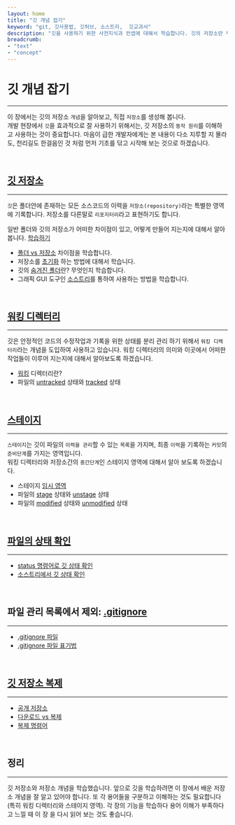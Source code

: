 ```yaml
---
layout: home
title: "깃 개념 잡기"
keyword: "git, 깃사용법, 깃허브, 소스트리,  깃교과서"
description: "깃을 사용하기 위한 사전지식과 컨셉에 대해서 학습합니다. 깃의 저장소란 무엇이고, 일반 폴더와 어떠한 차별점이 있는지 알아봅니다."
breadcrumb:
- "text"
- "concept"
---
```


# 깃 개념 잡기
---
이 장에서는 깃의 저장소 `개념`을 알아보고, 직접 `저장소`를 생성해 봅니다.   
개발 현장에서 `깃`을 효과적으로 잘 사용하기 위해서는, 깃 저장소의 `동작 원리`를 이해하고 사용하는 것이 중요합니다. 
마음이 급한 개발자에게는 본 내용이 다소 지루할 지 몰라도, 천리길도 한걸음인 것 처럼 먼저 기초를 닦고 시작해 보는 것으로 하겠습니다.  

<br>

## [깃 저장소](init)
---
`깃`은 폴더안에 존재하는 모든 소스코드의 이력을 `저장소(repository)`라는 특별한 영역에 기록합니다.
저장소를 다른말로 `리포지터리`라고 표현하기도 합니다.  

일반 폴더와 깃의 저장소가 어떠한 차이점이 있고, 어떻게 만들어 지는지에 대해서 알아봅니다. [학습하기](init)

+ [폴더 vs 저장소](init/repo) 차이점을 학습합니다.
+ 저장소를 [초기화](init/cli) 하는 방법에 대해서 학습니다. 
+ 깃의 [숨겨진 폴더](init/folder)란? 무엇인지 학습합니다.
+ 그래픽 GUI 도구인 [소스트리](init/sourcetree)를 통하여 사용하는 방법을 학습합니다.

<br>

## [워킹 디렉터리](working)
---
깃은 안정적인 코드의 수정작업과 기록을 위한 상태를 분리 관리 하기 위해서 `워킹 디렉터리`라는 개념을 도입하여 사용하고 있습니다. 
워킹 디렉터리의 의미와 이곳에서 어떠한 작업들이 이루어 지는지에 대해서 알아보도록 하겠습니다.  
+ [워킹](working/mean) 디렉터리란?
+ 파일의 [untracked](working/untracked) 상태와 [tracked](working/untracked) 상태

<br>

## [스테이지](stage)
---
`스테이지`는 깃이 파일의 `이력을 관리`할 수 있는 `목록`을 가지며, 최종 `이력`을 기록하는 `커밋`의 `준비단계`를 가지는 영역입니다.  
워킹 디렉터리와 저장소간의 `중간단계`인 스테이지 영역에 대해서 알아 보도록 하겠습니다.

+ 스테이지 [임시 영역](stage/stage)
+ 파일의 [stage](stage/unstage) 상태와 [unstage](stage/unstage) 상태
+ 파일의 [modified](stage/modified) 상태와 [unmodified](stage/modified) 상태

<br>

## [파일의 상태 확인](status)
---
+ [status 명령어로 깃 상태 확인](status/status)
+ [소스트리에서 깃 상태 확인](status/sourcetree)

<br>

## 파일 관리 목록에서 제외: [.gitignore](gitignore)
---
+ [.gitignore 파일](gitignore/file)
+ [.gitignore 파일 표기법](gitignore/rule)

<br>

## [깃 저장소 복제](clone)
---
+ [공개 저장소](clone/open)
+ [다운로드 vs 복제](clone/download)
+ [복제 명령어](clone/clone)

<br>

## 정리
---
깃 저장소와 저장소 개념을 학습했습니다. 앞으로 깃을 학습하려면 이 장에서 배운
저장소 개념을 잘 알고 있어야 합니다. 또 각 용어들을 구분하고 이해하는 것도 필요합니다(특히 워킹 디렉터리와 스테이지 영역). 각 장의 기능을 학습하다 용어 이해가 부족하다고 느낄 때 이 장
을 다시 읽어 보는 것도 좋습니다.

<br><br>